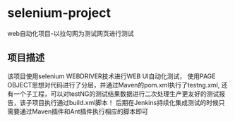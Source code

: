 # selenium-project
web自动化项目-以拉勾网为测试网页进行测试

## 项目描述
该项目使用selenium WEBDRIVER技术进行WEB UI自动化测试， 使用PAGE OBJECT思想对代码进行了分层，并通过Maven的pom.xml执行了testng.xml, 还有一个子工程，可以对testNG的测试结果数据进行二次处理生产更友好的测试报告，该子项目执行通过build.xml脚本！ 后期在Jenkins持续化集成测试的时候只需要通过Maven插件和Ant插件执行相应的脚本即可
